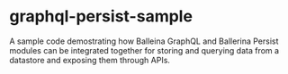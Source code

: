 # graphql-persist-sample

A sample code demostrating how Balleina GraphQL and Ballerina Persist modules can be integrated together for storing and querying data from a datastore and exposing them through APIs.
